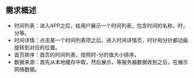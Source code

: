 ## 需求概述

- 时间列表：进入APP之后，给用户展示一个时间列表，包含时间的名称，时，分等。
- 时间详情：点击某一个时间列表项之后，进入时间详情页，时针和分针都动画旋转到对应的位置。
- 首页排序：首页的时间列表，按照时-分的值大小排序。
- 数据来源：首先从本地缓存中取，然后展示，等服务器数据收到之后，在展示网络数据。
